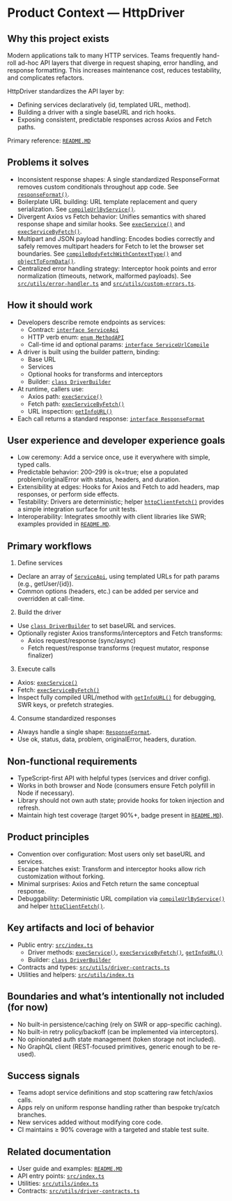 # Product Context — HttpDriver

## Why this project exists
Modern applications talk to many HTTP services. Teams frequently hand-roll ad-hoc API layers that diverge in request shaping, error handling, and response formatting. This increases maintenance cost, reduces testability, and complicates refactors.

HttpDriver standardizes the API layer by:
- Defining services declaratively (id, templated URL, method).
- Building a driver with a single baseURL and rich hooks.
- Exposing consistent, predictable responses across Axios and Fetch paths.

Primary reference: [`README.MD`](../README.MD)

## Problems it solves
- Inconsistent response shapes: A single standardized ResponseFormat removes custom conditionals throughout app code. See [`responseFormat()`](../src/utils/index.ts:112).
- Boilerplate URL building: URL template replacement and query serialization. See [`compileUrlByService()`](../src/utils/index.ts:84).
- Divergent Axios vs Fetch behavior: Unifies semantics with shared response shape and similar hooks. See [`execService()`](../src/index.ts:109) and [`execServiceByFetch()`](../src/index.ts:164).
- Multipart and JSON payload handling: Encodes bodies correctly and safely removes multipart headers for Fetch to let the browser set boundaries. See [`compileBodyFetchWithContextType()`](../src/utils/index.ts:182) and [`objectToFormData()`](../src/utils/index.ts:325).
- Centralized error handling strategy: Interceptor hook points and error normalization (timeouts, network, malformed payloads). See [`src/utils/error-handler.ts`](../src/utils/error-handler.ts) and [`src/utils/custom-errors.ts`](../src/utils/custom-errors.ts).

## How it should work
- Developers describe remote endpoints as services:
  - Contract: [`interface ServiceApi`](../src/utils/driver-contracts.ts:14)
  - HTTP verb enum: [`enum MethodAPI`](../src/utils/driver-contracts.ts:3)
  - Call-time id and optional params: [`interface ServiceUrlCompile`](../src/utils/driver-contracts.ts:23)
- A driver is built using the builder pattern, binding:
  - Base URL
  - Services
  - Optional hooks for transforms and interceptors
  - Builder: [`class DriverBuilder`](../src/index.ts:305)
- At runtime, callers use:
  - Axios path: [`execService()`](../src/index.ts:109)
  - Fetch path: [`execServiceByFetch()`](../src/index.ts:164)
  - URL inspection: [`getInfoURL()`](../src/index.ts:274)
- Each call returns a standard response: [`interface ResponseFormat`](../src/utils/driver-contracts.ts:95)

## User experience and developer experience goals
- Low ceremony: Add a service once, use it everywhere with simple, typed calls.
- Predictable behavior: 200–299 is ok=true; else a populated problem/originalError with status, headers, and duration.
- Extensibility at edges: Hooks for Axios and Fetch to add headers, map responses, or perform side effects.
- Testability: Drivers are deterministic; helper [`httpClientFetch()`](../src/utils/index.ts:204) provides a simple integration surface for unit tests.
- Interoperability: Integrates smoothly with client libraries like SWR; examples provided in [`README.MD`](../README.MD).

## Primary workflows
1) Define services
- Declare an array of [`ServiceApi`](../src/utils/driver-contracts.ts:14), using templated URLs for path params (e.g., getUser/{id}).
- Common options (headers, etc.) can be added per service and overridden at call-time.

2) Build the driver
- Use [`class DriverBuilder`](../src/index.ts:305) to set baseURL and services.
- Optionally register Axios transforms/interceptors and Fetch transforms:
  - Axios request/response (sync/async)
  - Fetch request/response transforms (request mutator, response finalizer)

3) Execute calls
- Axios: [`execService()`](../src/index.ts:109)
- Fetch: [`execServiceByFetch()`](../src/index.ts:164)
- Inspect fully compiled URL/method with [`getInfoURL()`](../src/index.ts:274) for debugging, SWR keys, or prefetch strategies.

4) Consume standardized responses
- Always handle a single shape: [`ResponseFormat`](../src/utils/driver-contracts.ts:95).
- Use ok, status, data, problem, originalError, headers, duration.

## Non-functional requirements
- TypeScript-first API with helpful types (services and driver config).
- Works in both browser and Node (consumers ensure Fetch polyfill in Node if necessary).
- Library should not own auth state; provide hooks for token injection and refresh.
- Maintain high test coverage (target 90%+, badge present in [`README.MD`](../README.MD)).

## Product principles
- Convention over configuration: Most users only set baseURL and services.
- Escape hatches exist: Transform and interceptor hooks allow rich customization without forking.
- Minimal surprises: Axios and Fetch return the same conceptual response.
- Debuggability: Deterministic URL compilation via [`compileUrlByService()`](../src/utils/index.ts:84) and helper [`httpClientFetch()`](../src/utils/index.ts:204).

## Key artifacts and loci of behavior
- Public entry: [`src/index.ts`](../src/index.ts)
  - Driver methods: [`execService()`](../src/index.ts:109), [`execServiceByFetch()`](../src/index.ts:164), [`getInfoURL()`](../src/index.ts:274)
  - Builder: [`class DriverBuilder`](../src/index.ts:305)
- Contracts and types: [`src/utils/driver-contracts.ts`](../src/utils/driver-contracts.ts)
- Utilities and helpers: [`src/utils/index.ts`](../src/utils/index.ts)

## Boundaries and what’s intentionally not included (for now)
- No built-in persistence/caching (rely on SWR or app-specific caching).
- No built-in retry policy/backoff (can be implemented via interceptors).
- No opinionated auth state management (token storage not included).
- No GraphQL client (REST-focused primitives, generic enough to be re-used).

## Success signals
- Teams adopt service definitions and stop scattering raw fetch/axios calls.
- Apps rely on uniform response handling rather than bespoke try/catch branches.
- New services added without modifying core code.
- CI maintains ≥ 90% coverage with a targeted and stable test suite.

## Related documentation
- User guide and examples: [`README.MD`](../README.MD)
- API entry points: [`src/index.ts`](../src/index.ts)
- Utilities: [`src/utils/index.ts`](../src/utils/index.ts)
- Contracts: [`src/utils/driver-contracts.ts`](../src/utils/driver-contracts.ts)